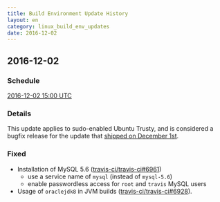 ```yaml
---
title: Build Environment Update History
layout: en
category: linux_build_env_updates
date: 2016-12-02
---
```


## 2016-12-02

### Schedule

[2016-12-02 15:00 UTC](http://everytimezone.com/#2016-12-2,180,cn3)

### Details

This update applies to sudo-enabled Ubuntu Trusty, and is considered a bugfix
release for the update that [shipped on December
1st](/user/build-environment-updates/2016-12-01/).

### Fixed

- Installation of MySQL 5.6 ([travis-ci/travis-ci#6961](https://github.com/travis-ci/travis-ci/issues/6961))
  - use a service name of `mysql` (instead of `mysql-5.6`)
  - enable passwordless access for `root` and `travis` MySQL users
- Usage of `oraclejdk8` in JVM builds ([travis-ci/travis-ci#6928](https://github.com/travis-ci/travis-ci/issues/6928)).

